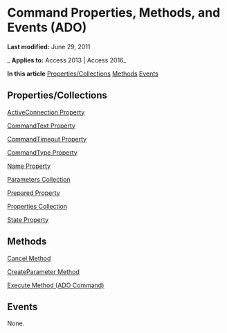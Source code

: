 
# Command Properties, Methods, and Events (ADO)

 **Last modified:** June 29, 2011

 _ **Applies to:** Access 2013 | Access 2016_

 **In this article**
[Properties/Collections](#sectionSection1)
[Methods](#sectionSection2)
[Events](#sectionSection3)




## Properties/Collections
<a name="sectionSection1"> </a>

[ActiveConnection Property](5501b2d7-b62c-5fff-1edd-2b7efb3f8c4a.md)

[CommandText Property](0debec1c-068f-0aea-fce8-e61aa39c5907.md)

[CommandTimeout Property](a0b6209c-9feb-08ae-002a-15d1d20734a8.md)

[CommandType Property](c8d4fc1c-502b-11f3-af9d-605a03b6f056.md)

[Name Property](4b19bd08-ac3c-86f0-471d-06a37a0d4f89.md)

[Parameters Collection](554387c3-3572-5391-3b24-c7d3443844cd.md)

[Prepared Property](33becda2-faab-5000-8904-6ffd8c5805f2.md)

[Properties Collection](4d662790-1252-c930-e6f9-edf6a38636af.md)

[State Property](ade0a50c-e2d8-23ac-4ea9-b012fedcd5db.md)


## Methods
<a name="sectionSection2"> </a>

[Cancel Method](747edc04-a5cc-3631-2d0b-82e7e41a76b7.md)

[CreateParameter Method](cf080a0b-75d2-dcdf-2715-10af147358e9.md)

[Execute Method (ADO Command)](http://msdn.microsoft.com/library/01812c8c-403e-4428-23f6-86bda747bd0e%28Office.15%29.aspx)


## Events
<a name="sectionSection3"> </a>

None.

